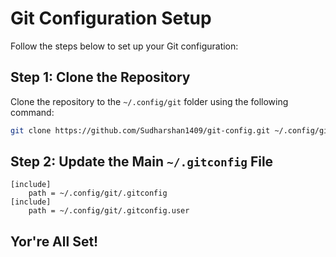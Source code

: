 # Git Configuration Setup

Follow the steps below to set up your Git configuration:

## Step 1: Clone the Repository

Clone the repository to the `~/.config/git` folder using the following command:

```bash
git clone https://github.com/Sudharshan1409/git-config.git ~/.config/git
```

## Step 2: Update the Main `~/.gitconfig` File
```plaintext
[include]
    path = ~/.config/git/.gitconfig
[include]
    path = ~/.config/git/.gitconfig.user
```

## Yor're All Set!
